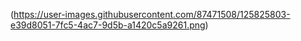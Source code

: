 (https://user-images.githubusercontent.com/87471508/125825803-e39d8051-7fc5-4ac7-9d5b-a1420c5a9261.png)
